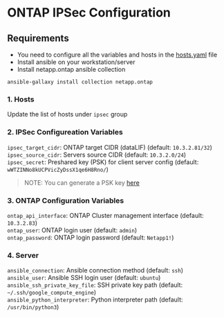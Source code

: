 # ONTAP IPSec Configuration

## Requirements
- You need to configure all the variables and hosts in the [hosts.yaml](hosts.yaml) file
- Install ansible on your workstation/server
- Install netapp.ontap ansible collection
```
ansible-gallaxy install collection netapp.ontap
```

### 1. Hosts
Update the list of hosts under ``ipsec`` group

### 2. IPSec Configureation Variables
``ipsec_target_cidr``: ONTAP target CIDR (dataLIF) (default: ``10.3.2.81/32``)\
``ipsec_source_cidr``: Servers source CIDR (default: ``10.3.2.0/24``)\
``ipsec_secret``: Preshared key (PSK) for client server config (default: ``wWTZINNo8kUCPVicZyDssX1qe6H8Rno/``\) 

> NOTE: You can generate a PSK key [here](https://cloud.google.com/network-connectivity/docs/vpn/how-to/generating-pre-shared-key)

### 3. ONTAP Configuration Variables
``ontap_api_interface``: ONTAP Cluster management interface (default: ``10.3.2.83``)\
``ontap_user``: ONTAP login user (default: ``admin``)\
``ontap_password``: ONTAP login password (default: ``Netapp1!``)

### 4. Server 
``ansible_connection``: Ansible connection method (default: ``ssh``)\
``ansible_user``: Ansible SSH login user (default: ``ubuntu``)\
``ansible_ssh_private_key_file``: SSH private key path (default: ``~/.ssh/google_compute_engine``)\
``ansible_python_interpreter``: Python interpreter path (default: ``/usr/bin/python3``)

